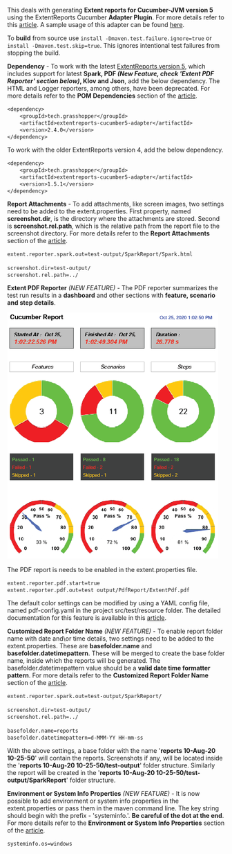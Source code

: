 This deals with generating **Extent reports for Cucumber-JVM version 5** using the ExtentReports Cucumber **Adapter Plugin**. For more details refer to this [article](http://grasshopper.tech/1697/). A sample usage of this adapter can be found [here](https://github.com/grasshopper7/cuke5-extent-adapter-report).

To **build** from source use ```install -Dmaven.test.failure.ignore=true``` or ```install -Dmaven.test.skip=true```. This ignores intentional test failures from stopping the build.

**Dependency** - To work with the latest [ExtentReports version 5](https://github.com/extent-framework/extentreports-java/wiki), which includes support for latest **Spark, PDF *(New Feature, check 'Extent PDF Reporter' section below)*, Klov and Json**, add the below dependency. The HTML and Logger reporters, among others, have been deprecated. For more details refer to the **POM Dependencies** section of the [article](http://grasshopper.tech/1697/).

```
<dependency>
    <groupId>tech.grasshopper</groupId>
    <artifactId>extentreports-cucumber5-adapter</artifactId>
    <version>2.4.0</version>
</dependency>
```

To work with the older ExtentReports version 4, add the below dependency.

```
<dependency>
    <groupId>tech.grasshopper</groupId>
    <artifactId>extentreports-cucumber5-adapter</artifactId>
    <version>1.5.1</version>
</dependency>
```
**Report Attachments** - To add attachments, like screen images, two settings need to be added to the extent.properties. First property, named **screenshot.dir**, is the directory where the attachments are stored. Second is **screenshot.rel.path**, which is the relative path from the report file to the screenshot directory. For more details refer to the **Report Attachments** section of the [article](http://grasshopper.tech/1697/).

```
extent.reporter.spark.out=test-output/SparkReport/Spark.html

screenshot.dir=test-output/
screenshot.rel.path=../
```

**Extent PDF Reporter** *(NEW FEATURE)* - The PDF reporter summarizes the test run results in a **dashboard** and other sections with **feature, scenario and step details**.

![sample](summary.png)

The PDF report is needs to be enabled in the extent.properties file.
```
extent.reporter.pdf.start=true
extent.reporter.pdf.out=test output/PdfReport/ExtentPdf.pdf
```
The default color settings can be modified by using a YAML config file, named pdf-config.yaml in the project src/test/resource folder. The detailed documentation for this feature is available in this [article](http://grasshopper.tech/2224/).

**Customized Report Folder Name** *(NEW FEATURE)* - To enable report folder name with date and\or time details, two settings need to be added to the extent.properties. These are **basefolder.name** and **basefolder.datetimepattern**. These will be merged to create the base folder name, inside which the reports will be generated. The basefolder.datetimepattern value should be a **valid date time formatter pattern**. For more details refer to the **Customized Report Folder Name** section of the [article](http://grasshopper.tech/1697/).

```
extent.reporter.spark.out=test-output/SparkReport/

screenshot.dir=test-output/
screenshot.rel.path=../

basefolder.name=reports
basefolder.datetimepattern=d-MMM-YY HH-mm-ss
```

With the above settings, a base folder with the name '**reports 10-Aug-20 10-25-50**' will contain the reports. Screenshots if any, will be located inside the '**reports 10-Aug-20 10-25-50/test-output**' folder structure. Similarly the report will be created in the '**reports 10-Aug-20 10-25-50/test-output/SparkReport**' folder structure.

**Environment or System Info Properties** *(NEW FEATURE)* - It is now possible to add environment or system info properties in the extent.properties or pass them in the maven command line. The key string should begin with the prefix - 'systeminfo.'. **Be careful of the dot at the end**. For more details refer to the **Environment or System Info Properties** section of the [article](http://grasshopper.tech/1697/).

```
systeminfo.os=windows
```
